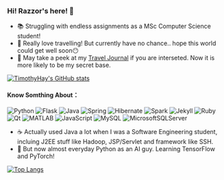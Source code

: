 ### Hi! Razzor's here! 🍃


- 📚 Struggling with endless assignments as a MSc Computer Science student!
- 🎡 Really love travelling! But currently have no chance.. hope this world could get well soon😶
- 📘 May take a peek at my [Travel Journal](https://world.tangerinesoda.fun/) if you are interseted. Now it is more likely to be my secret base.

[![TimothyHay's GitHub stats](https://github-readme-stats.vercel.app/api?username=timothyhay&show_icons=true&count_private=true&theme=tokyonight)](https://github.com/timothyhay)


#### Know Somthing About：
 
![Python](https://img.shields.io/badge/-Python-192133?style=flat-square&logo=python&logoColor=9cf)
![Flask](https://img.shields.io/badge/-Flask-192133?style=flat-square&logo=Flask&logoColor=9cf)
![Java](https://img.shields.io/badge/-Java-192133?style=flat-square&logo=Java&logoColor=9cf)
![Spring](https://img.shields.io/badge/-Spring-192133?style=flat-square&logo=Spring&logoColor=9cf)
![Hibernate](https://img.shields.io/badge/-hibernate-192133?style=flat-square&logo=hibernate&logoColor=9cf)
![Spark](https://img.shields.io/badge/-Spark-192133?style=flat-square&logo=Apache-Spark&logoColor=9cf)
![Jekyll](https://img.shields.io/badge/-Jekyll-192133?style=flat-square&logo=Jekyll&logoColor=9cf)
![Ruby](https://img.shields.io/badge/-Ruby-192133?style=flat-square&logo=Ruby&logoColor=9cf)
![Qt](https://img.shields.io/badge/-Qt-192133?style=flat-square&logo=Qt&logoColor=9cf)
![MATLAB](https://img.shields.io/badge/-MATLAB-192133?style=flat-square&logo=Mathworks&logoColor=9cf)
![JavaScript](https://img.shields.io/badge/-JavaScript-192133?style=flat-square&logo=JavaScript&logoColor=9cf)
![MySQL](https://img.shields.io/badge/-MySQL-192133?style=flat-square&logo=mysql&logoColor=9cf)
![MicrosoftSQLServer](https://img.shields.io/badge/-Microsoft_SQL_Server-192133?style=flat-square&logo=Microsoft-SQL-Server&logoColor=9cf)

- ☕ Actually used Java a lot when I was a Software Engineering student, incluing J2EE stuff like Hadoop, JSP/Servlet and framework like SSH. 
- 🐍 But now almost everyday Python as an AI guy. Learning TensorFlow and PyTorch!

[![Top Langs](https://github-readme-stats.vercel.app/api/top-langs/?username=timothyhay&layout=compact&theme=tokyonight)](https://github.com/timothyhay)